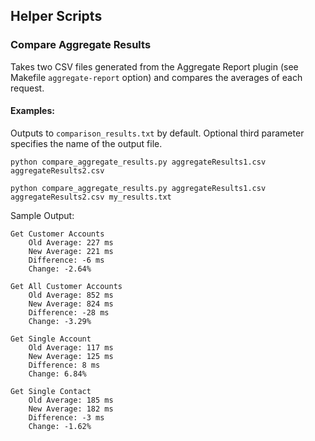## Helper Scripts

### Compare Aggregate Results
Takes two CSV files generated from the Aggregate Report plugin 
(see Makefile `aggregate-report` option) and compares the averages
of each request. 

#### Examples:
Outputs to `comparison_results.txt` by default. Optional third parameter specifies the name of the output file.
```
python compare_aggregate_results.py aggregateResults1.csv aggregateResults2.csv
```
```
python compare_aggregate_results.py aggregateResults1.csv aggregateResults2.csv my_results.txt
```
Sample Output:
```
Get Customer Accounts
	Old Average: 227 ms
	New Average: 221 ms
	Difference: -6 ms
	Change: -2.64%

Get All Customer Accounts
	Old Average: 852 ms
	New Average: 824 ms
	Difference: -28 ms
	Change: -3.29%

Get Single Account
	Old Average: 117 ms
	New Average: 125 ms
	Difference: 8 ms
	Change: 6.84%

Get Single Contact
	Old Average: 185 ms
	New Average: 182 ms
	Difference: -3 ms
	Change: -1.62%
```